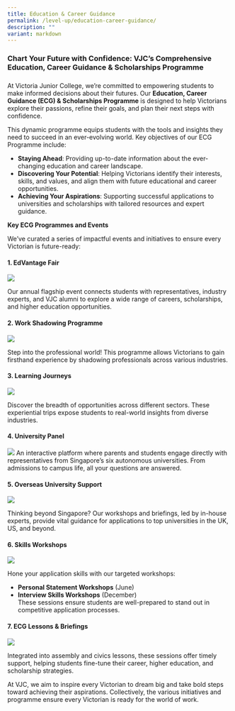 ```yaml
---
title: Education & Career Guidance
permalink: /level-up/education-career-guidance/
description: ""
variant: markdown
---
```

### **Chart Your Future with Confidence: VJC’s Comprehensive Education, Career Guidance & Scholarships Programme**
### 
At Victoria Junior College, we’re committed to empowering students to make informed decisions about their futures. Our **Education, Career Guidance (ECG) & Scholarships Programme** is designed to help Victorians explore their passions, refine their goals, and plan their next steps with confidence.

This dynamic programme equips students with the tools and insights they need to succeed in an ever-evolving world. Key objectives of our ECG Programme include:

*   **Staying Ahead**: Providing up-to-date information about the ever-changing education and career landscape.
*   **Discovering Your Potential**: Helping Victorians identify their interests, skills, and values, and align them with future educational and career opportunities.
*   **Achieving Your Aspirations**: Supporting successful applications to universities and scholarships with tailored resources and expert guidance.

**Key ECG Programmes and Events**

We’ve curated a series of impactful events and initiatives to ensure every Victorian is future-ready:

#### **1\. EdVantage Fair**  
![](/images/2024%20ECG/Edvantage%20Fair/IMG_2727.jpg)

Our annual flagship event connects students with representatives, industry experts, and VJC alumni to explore a wide range of careers, scholarships, and higher education opportunities.

#### **2\. Work Shadowing Programme**  
![](/images/2024%20ECG/84673db0_7ca5_4f89_bb72_0810a64c2c6c.jpg)

Step into the professional world! This programme allows Victorians to gain firsthand experience by shadowing professionals across various industries.

#### **3\. Learning Journeys** 
![](/images/2024%20ECG/Learning%20Journeys/b4ce8693_8456_433f_a981_ebc6822957a2.jpg)

Discover the breadth of opportunities across different sectors. These experiential trips expose students to real-world insights from diverse industries.

#### **4\. University Panel**  
![](/images/2024%20ECG/Uni%20Panel/IMG_8054.jpg)
An interactive platform where parents and students engage directly with representatives from Singapore’s six autonomous universities. From admissions to campus life, all your questions are answered.

#### **5\. Overseas University Support**  
![](/images/2024%20ECG/LSE%20visit%20to%20VJC/IMG_4487.jpg)

Thinking beyond Singapore? Our workshops and briefings, led by in-house experts, provide vital guidance for applications to top universities in the UK, US, and beyond.

#### **6\. Skills Workshops**  
![](/images/2024%20ECG/UK%20Application%20Workshop/95d22a8e_ae94_4534_b35c_1db52e389cd4.jpg)

Hone your application skills with our targeted workshops:

*   **Personal Statement Workshops** (June)
*   **Interview Skills Workshops** (December)  
    These sessions ensure students are well-prepared to stand out in competitive application processes.

#### **7\. ECG Lessons & Briefings**  
![](/images/ECG_Assembly.jpg)

Integrated into assembly and civics lessons, these sessions offer timely support, helping students fine-tune their career, higher education, and scholarship strategies.

At VJC, we aim to inspire every Victorian to dream big and take bold steps toward achieving their aspirations. Collectively, the various initiatives and programme ensure every Victorian is ready for the world of work.